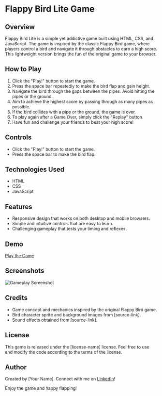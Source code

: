 # Flappy Bird Lite Game

## Overview
Flappy Bird Lite is a simple yet addictive game built using HTML, CSS, and JavaScript. The game is inspired by the classic Flappy Bird game, where players control a bird and navigate it through obstacles to earn a high score. This lightweight version brings the fun of the original game to your browser.

## How to Play
1. Click the "Play!" button to start the game.
2. Press the space bar repeatedly to make the bird flap and gain height.
3. Navigate the bird through the gaps between the pipes. Avoid hitting the pipes or the ground.
4. Aim to achieve the highest score by passing through as many pipes as possible.
5. If the bird collides with a pipe or the ground, the game is over.
6. To play again after a Game Over, simply click the "Replay" button.
7. Have fun and challenge your friends to beat your high score!

## Controls
- Click the "Play!" button to start the game.
- Press the space bar to make the bird flap.

## Technologies Used
- HTML
- CSS
- JavaScript

## Features
- Responsive design that works on both desktop and mobile browsers.
- Simple and intuitive controls that are easy to learn.
- Challenging gameplay that tests your timing and reflexes.

## Demo
[Play the Game](link-to-your-game)

## Screenshots
![Gameplay Screenshot](screenshot.png)

## Credits
- Game concept and mechanics inspired by the original Flappy Bird game.
- Bird character sprite and background images from [source-link].
- Sound effects obtained from [source-link].

## License
This game is released under the [license-name] license. Feel free to use and modify the code according to the terms of the license.

## Author
Created by [Your Name]. Connect with me on [LinkedIn](link-to-your-linkedin-profile)!

Enjoy the game and happy flapping!

